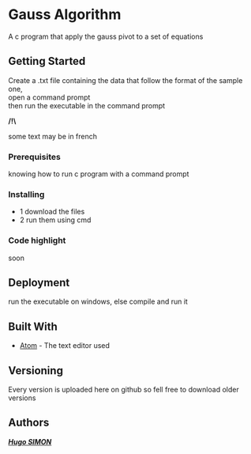 # Gauss Algorithm

A c program that apply the gauss pivot to a set of equations

## Getting Started

Create a .txt file containing the data that follow the format of the sample one,  
open a command prompt  
then run the executable in the command prompt  

**/!\\**

some text may be in french

### Prerequisites

knowing how to run c program with a command prompt

### Installing

* 1 download the files
* 2 run them using cmd

### Code highlight

soon

## Deployment

run the executable on windows, else compile and run it

## Built With

* [Atom](https://atom.io) - The text editor used

## Versioning

Every version is uploaded here on github so fell free to download older versions

## Authors

***[Hugo SIMON](https://github.com/HugoSimonBKS)***

